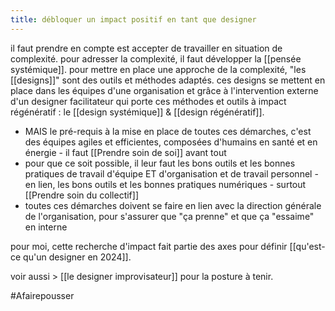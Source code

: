 ```yaml
---
title: débloquer un impact positif en tant que designer
---
```

il faut prendre en compte est accepter de travailler en situation de complexité.
pour adresser la complexité, il faut développer la [[pensée systémique]].
pour mettre en place une approche de la complexité, "les [[designs]]" sont des outils et méthodes adaptés.
ces designs se mettent en place dans les équipes d'une organisation et grâce à l'intervention externe d'un designer facilitateur qui porte ces méthodes et outils à impact régénératif : le [[design systémique]] & [[design régénératif]].

- MAIS le pré-requis à la mise en place de toutes ces démarches, c'est des équipes agiles et efficientes, composées d'humains en santé et en énergie - il faut [[Prendre soin de soi]] avant tout
- pour que ce soit possible, il leur faut les bons outils et les bonnes pratiques de travail d'équipe ET d'organisation et de travail personnel - en lien, les bons outils et les bonnes pratiques numériques - surtout [[Prendre soin du collectif]]
- toutes ces démarches doivent se faire en lien avec la direction générale de l'organisation, pour s'assurer que "ça prenne" et que ça "essaime" en interne

pour moi, cette recherche d'impact fait partie des axes pour définir [[qu'est-ce qu'un designer en 2024]].

voir aussi > [[le designer improvisateur]] pour la posture à tenir.

#Afairepousser 